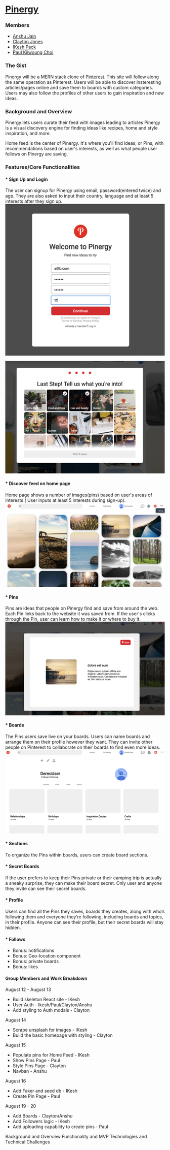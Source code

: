 # [Pinergy](https://pinergy.herokuapp.com/)


### Members

* [Anshu Jain](https://github.com/Anshuj11)
* [Clayton Jones](https://github.com/ClaytonJones839)
* [IKesh Pack](https://github.com/drexel-ue)
* [Paul Kilwoung Choi](https://github.com/paulkwchoi92)

### The Gist

Pinergy will be a MERN stack clone of [Pinterest](https://pinterest.com). This site will follow along the same operation as Pinterest. Users will be able to discover insteresting articles/pages online and save them to boards with custom categories. Users may also follow the profiles of other users to gain inspiration and new ideas.

### Background and Overview
Pinergy lets users curate their feed with images leading to articles 
Pinergy is a visual discovery engine for finding ideas like recipes, home and style inspiration, and more.

Home feed is the center of Pinergy. It's where you'll find ideas, or Pins, with recommendations based on user's interests, as well as what people user follows on Pinergy are saving.


### Features/Core Functionalities

#### * Sign Up and Login
The user can signup for Pinergy using email, password(entered twice) and age. They are also asked to input their country, language and at least 5 interests after they sign up.
![Pinergy Signup Page](https://github.com/drexel-ue/pinergy/blob/master/signup1.png)

![Pinergy Signup Page2](https://github.com/drexel-ue/pinergy/blob/master/signup2.png)

#### * Discover feed on home page
Home page shows a number of images(pins) based on user's areas of interests ( User inputs at least 5 interests during sign-up).
![Pinergy Home Page](https://github.com/drexel-ue/pinergy/blob/master/php.png)

#### * Pins
Pins are ideas that people on Pinergy find and save from around the web. Each Pin links back to the website it was saved from. If the user's clicks through the Pin, user can learn how to make it or where to buy it.
![Pin Page](https://github.com/drexel-ue/pinergy/blob/master/pin.png)

#### * Boards
The Pins users save live on your boards. Users can name boards and arrange them on their profile however they want. They can invite other people on Pinterest to collaborate on their boards to find even more ideas.
![Board Page](https://github.com/drexel-ue/pinergy/blob/master/boards.png)

#### * Sections
To organize the Pins within boards, users can create board sections. 

#### * Secret Boards
If the user prefers to keep their Pins private or their camping trip is actually a sneaky surprise, they can make their board secret. Only user and anyone they invite can see their secret boards.


#### * Profile
Users can find all the Pins they saves, boards they creates, along with who’s following them and everyone they’re following, including boards and topics, in their profile. Anyone can see their profile, but their secret boards will stay hidden.  

#### * Follows


* Bonus: notifications
* Bonus: Geo-location component
* Bonus: private boards
* Bonus: likes

#### Group Members and Work Breakdown
August 12 - August 13
* Build skeleton React site - IKesh
* User Auth - Ikesh/Paul/Clayton/Anshu
* Add styling to Auth modals - Clayton

August 14
* Scrape unsplash for images - IKesh
* Build the basic homepage with styling - Clayton

August 15
* Populate pins for Home Feed - IKesh
* Show Pins Page - Paul
* Style Pins Page - Clayton
* Navban - Anshu

August 16
* Add Faker and seed db - IKesh
* Create Pin Page - Paul

August 19 - 20
* Add Boards - Clayton/Anshu
* Add Followers logic - IKesh
* Add uploading capability to create pins - Paul



Background and Overview
Functionality and MVP
Technologies and Technical Challenges

